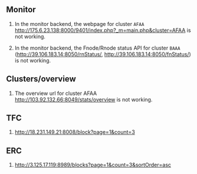 ## Monitor

1. In the monitor backend, the webpage for cluster `AFAA` http://175.6.23.138:8000/9401/index.php?_m=main.php&cluster=AFAA is not working.

2. In the monitor backend, the Fnode/Rnode status API for cluster `BAAA` (http://39.106.183.14:8050/rnStatus/, http://39.106.183.14:8050/fnStatus/) is not working.

## Clusters/overview

1. The overview url for cluster AFAA http://103.92.132.66:8049/stats/overview is not working.

## TFC

1. http://18.231.149.21:8008/block?page=1&count=3

## ERC

1. http://3.125.17.119:8989/blocks?page=1&count=3&sortOrder=asc
